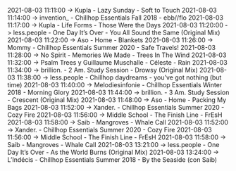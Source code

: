 2021-08-03 11:11:00 -> Kupla - Lazy Sunday - Soft to Touch
2021-08-03 11:14:00 -> invention_ - Chillhop Essentials Fall 2018 - ebb//flo
2021-08-03 11:17:00 -> Kupla - Life Forms - Those Were the Days
2021-08-03 11:20:00 -> less.people - One Day It’s Over - You All Sound the Same (Original Mix)
2021-08-03 11:22:00 -> Aso - Home - Blankets
2021-08-03 11:26:00 -> Mommy - Chillhop Essentials Summer 2020 - Safe Travels!
2021-08-03 11:28:00 -> No Spirit - Memories We Made - Trees In The Wind
2021-08-03 11:32:00 -> Psalm Trees y Guillaume Muschalle - Céleste - Rain
2021-08-03 11:34:00 -> brillion. - 2 Am. Study Session - Drowsy (Original Mix)
2021-08-03 11:38:00 -> less.people - Chillhop daydreams - you’ve got nothing (but time)
2021-08-03 11:40:00 -> Melodiesinfonie - Chillhop Essentials Winter 2018 - Morning Glory
2021-08-03 11:44:00 -> brillion. - 3 Am. Study Session - Crescent (Original Mix)
2021-08-03 11:48:00 -> Aso - Home - Packing My Bags
2021-08-03 11:52:00 -> Xander. - Chillhop Essentials Summer 2020 - Cozy Fire
2021-08-03 11:56:00 -> Middle School - The Finish Line - FrEsH
2021-08-03 11:58:00 -> Saib - Mangroves - Whale Call
2021-08-03 11:52:00 -> Xander. - Chillhop Essentials Summer 2020 - Cozy Fire
2021-08-03 11:56:00 -> Middle School - The Finish Line - FrEsH
2021-08-03 11:58:00 -> Saib - Mangroves - Whale Call
2021-08-03 13:21:00 -> less.people - One Day It’s Over - As the World Burns (Original Mix)
2021-08-03 13:24:00 -> L’Indécis - Chillhop Essentials Summer 2018 - By the Seaside (con Saib)
